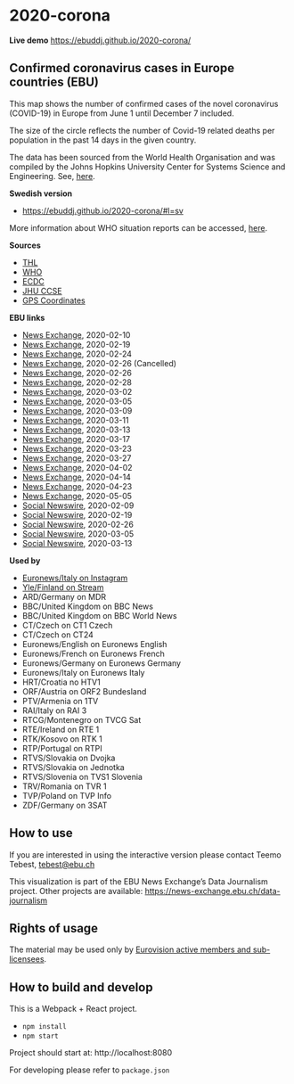 # 2020-corona

**Live demo** https://ebuddj.github.io/2020-corona/

## Confirmed coronavirus cases in Europe countries (EBU)

This map shows the number of confirmed cases of the novel coronavirus (COVID-19) in Europe from June 1 until December 7 included.

The size of the circle reflects the number of Covid-19 related deaths per population in the past 14 days in the given country.

The data has been sourced from the World Health Organisation and was compiled by the Johns Hopkins University Center for Systems Science and Engineering. See, [here](https://github.com/CSSEGISandData/COVID-19).

**Swedish version** 
* https://ebuddj.github.io/2020-corona/#l=sv

More information about WHO situation reports can be accessed, [here](https://www.who.int/emergencies/diseases/novel-coronavirus-2019/situation-reports/).

**Sources**
* [THL](https://thl.fi/fi/web/infektiotaudit-ja-rokotukset/ajankohtaista/wuhanin-koronavirus)
* [WHO](https://www.who.int/emergencies/diseases/novel-coronavirus-2019/situation-reports/)
* [ECDC](https://www.ecdc.europa.eu/en/novel-coronavirus-china)
* [JHU CCSE](https://github.com/CSSEGISandData/COVID-19)
* [GPS Coordinates](https://www.gps-coordinates.net/)

**EBU links**
* [News Exchange](https://news-exchange.ebu.ch/item_detail/8c3fa449db25f73b3bb1c502d7ae8566/2020_21006664), 2020-02-10
* [News Exchange](https://news-exchange.ebu.ch/item_detail/da087ac05145afd42c72e155c3861b86/2020_21008248), 2020-02-19
* [News Exchange](https://news-exchange.ebu.ch/item_detail/10a5aa8de6dcf3c367619daea6972d8f/2020_21008984), 2020-02-24
* [News Exchange](https://news-exchange.ebu.ch/item_detail/e9121eef66c918d40a5cfdb3ac65ea5d/2020_21009412), 2020-02-26 (Cancelled)
* [News Exchange](https://news-exchange.ebu.ch/item_detail/cac28647da00aa8cd45b2cf3289e3336/2020_21009436), 2020-02-26
* [News Exchange](https://news-exchange.ebu.ch/item_detail/cac28647da00aa8cd45b2cf3289e3336/2020_21009845), 2020-02-28
* [News Exchange](https://news-exchange.ebu.ch/item_detail/ce49242f1b7dee332304bb8a5e08bf75/2020_21010402), 2020-03-02
* [News Exchange](https://news-exchange.ebu.ch/item_detail/9835d15e3209836e0f694a667f871ee6/2020_21010961), 2020-03-05
* [News Exchange](https://news-exchange.ebu.ch/item_detail/9835d15e3209836e0f694a667f871ee6/2020_21011649), 2020-03-09
* [News Exchange](https://news-exchange.ebu.ch/item_detail/a34eb8c8262bb020bcd2dcfa6b48bed9/2020_21012113), 2020-03-11
* [News Exchange](https://news-exchange.ebu.ch/item_detail/6c445577676afd692a08a082e7f50310/2020_21012568), 2020-03-13
* [News Exchange](https://news-exchange.ebu.ch/item_detail/c3fbb7974093a1e5d2277bdc9bc9c606/2020_21013349), 2020-03-17
* [News Exchange](https://news-exchange.ebu.ch/item_detail/66c342f98c250656af2dbfff7fab9c7f/2020_21014318), 2020-03-23
* [News Exchange](https://news-exchange.ebu.ch/item_detail/6bf5141fc6cff4a244eda51850481a61/2020_21015114), 2020-03-27
* [News Exchange](https://news-exchange.ebu.ch/item_detail/02d296557af25540246f83ee48fcda28/2020_21016095), 2020-04-02
* [News Exchange](https://news-exchange.ebu.ch/item_detail/2b88386107ce2ccf16273e56008c7229/2020_21018028), 2020-04-14
* [News Exchange](https://news-exchange.ebu.ch/item_detail/e23e795546338f12eb8e0e8309069469/2020_21019235), 2020-04-23
* [News Exchange](https://news-exchange.ebu.ch/item_detail/37c47b9292c81603e848b9956dd2f5dd/2020_21021163), 2020-05-05
* [Social Newswire](https://www.evnsocialnewswire.ch/europe/coronavirus-animation-illustrates-spread-of-coronavirus-in-europe-animation/), 2020-02-09
* [Social Newswire](https://www.evnsocialnewswire.ch/europe/coronavirus-animation-show-spread-of-coronavirus-throughout-europe-animation/), 2020-02-19
* [Social Newswire](https://www.evnsocialnewswire.ch/europe/coronavirus-animation-shows-spread-of-coronavirus-throughout-europe-between-january-20-and-february-25-animation/), 2020-02-26
* [Social Newswire](https://www.evnsocialnewswire.ch/europe/coronavirus-animation-shows-coronavirus-spread-in-europe-through-march-4-animation/), 2020-03-05
* [Social Newswire](https://www.evnsocialnewswire.ch/data/coronavirus-animations-showing-number-of-confirmed-covid-19-cases-in-europe-from-january-22nd-to-march-12th-animation/), 2020-03-13

**Used by**
* [Euronews/Italy on Instagram](https://www.instagram.com/p/B8a27sJD3bN/)
* [Yle/Finland on Stream](https://arenan.yle.fi/1-50460781)
* ARD/Germany on MDR
* BBC/United Kingdom on BBC News
* BBC/United Kingdom on BBC World News
* CT/Czech on CT1 Czech
* CT/Czech on CT24
* Euronews/English on Euronews English
* Euronews/French on Euronews French
* Euronews/Germany on Euronews Germany
* Euronews/Italy on Euronews Italy
* HRT/Croatia no HTV1
* ORF/Austria on ORF2 Bundesland
* PTV/Armenia on 1TV
* RAI/Italy on RAI 3
* RTCG/Montenegro on TVCG Sat
* RTE/Ireland on RTE 1
* RTK/Kosovo on RTK 1
* RTP/Portugal on RTPI
* RTVS/Slovakia on Dvojka
* RTVS/Slovakia on Jednotka
* RTVS/Slovenia on TVS1 Slovenia
* TRV/Romania on TVR 1
* TVP/Poland on TVP Info
* ZDF/Germany on 3SAT

## How to use

If you are interested in using the interactive version please contact Teemo Tebest, tebest@ebu.ch

This visualization is part of the EBU News Exchange’s Data Journalism project. Other projects are available: https://news-exchange.ebu.ch/data-journalism

## Rights of usage

The material may be used only by [Eurovision active members and sub-licensees](https://www.ebu.ch/eurovision-news/members-and-sublicensees).

## How to build and develop

This is a Webpack + React project.

* `npm install`
* `npm start`

Project should start at: http://localhost:8080

For developing please refer to `package.json`